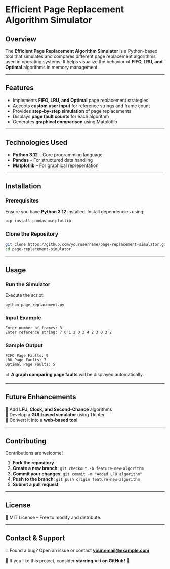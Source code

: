# **Efficient Page Replacement Algorithm Simulator**  

## **Overview**  
The **Efficient Page Replacement Algorithm Simulator** is a Python-based tool that simulates and compares different page replacement algorithms used in operating systems. It helps visualize the behavior of **FIFO, LRU, and Optimal** algorithms in memory management.  

---

## **Features**  
- Implements **FIFO, LRU, and Optimal** page replacement strategies  
- Accepts **custom user input** for reference strings and frame count  
- Provides **step-by-step simulation** of page replacements  
- Displays **page fault counts** for each algorithm  
- Generates **graphical comparison** using Matplotlib  

---

## **Technologies Used**  
- **Python 3.12** – Core programming language  
- **Pandas** – For structured data handling  
- **Matplotlib** – For graphical representation  

---

## **Installation**  

### **Prerequisites**  
Ensure you have **Python 3.12** installed. Install dependencies using:  

```sh
pip install pandas matplotlib
```

### **Clone the Repository**  
```sh
git clone https://github.com/yourusername/page-replacement-simulator.git
cd page-replacement-simulator
```

---

## **Usage**  

### **Run the Simulator**  
Execute the script:  
```sh
python page_replacement.py
```

### **Input Example**  
```
Enter number of frames: 3
Enter reference string: 7 0 1 2 0 3 4 2 3 0 3 2
```

### **Sample Output**  
```
FIFO Page Faults: 9
LRU Page Faults: 7
Optimal Page Faults: 5
```
📊 **A graph comparing page faults** will be displayed automatically.  

---

## **Future Enhancements**  
🚀 Add **LFU, Clock, and Second-Chance** algorithms  
🚀 Develop a **GUI-based simulator** using Tkinter  
🚀 Convert it into a **web-based tool**  

---

## **Contributing**  
Contributions are welcome!  
1. **Fork the repository**  
2. **Create a new branch**: `git checkout -b feature-new-algorithm`  
3. **Commit your changes**: `git commit -m "Added LFU algorithm"`  
4. **Push to the branch**: `git push origin feature-new-algorithm`  
5. **Submit a pull request**  

---

## **License**  
📜 MIT License – Free to modify and distribute.  

---

## **Contact & Support**  
💡 Found a bug? Open an issue or contact **your.email@example.com**  

🌟 If you like this project, consider **starring ⭐ it on GitHub!** 🚀
